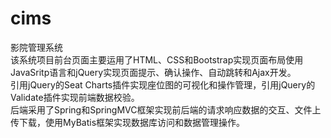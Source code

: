 # cims
影院管理系统  
该系统项目前台页面主要运用了HTML、CSS和Bootstrap实现页面布局使用JavaSritp语言和jQuery实现页面提示、确认操作、自动跳转和Ajax开发。  
引用jQuery的Seat Charts插件实现座位图的可视化和操作管理，引用jQuery的Validate插件实现前端数据校验。  
后端采用了Spring和SpringMVC框架实现前后端的请求响应数据的交互、文件上传下载，使用MyBatis框架实现数据库访问和数据管理操作。
